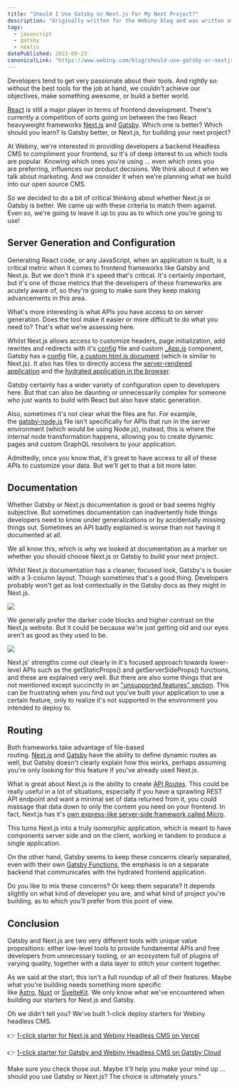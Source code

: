 ```yaml
---
title: "Should I Use Gatsby or Next.js For My Next Project?"
description: "Originally written for the Webiny blog and was written at a time when Gatsby was experiencing a bit of a resurgence. By writing it, I was hoping to tap into this renewed interest and provide value by highlighting the differences and advantages to each tool."
tags: 
  - javascript
  - gatsby
  - nextjs
datePublished: 2022-09-23
canonicalLink: "https://www.webiny.com/blog/should-use-gatsby-or-nextjs/"
---
```


Developers tend to get very passionate about their tools. And rightly so: without the best tools for the job at hand, we couldn't achieve our objectives, make something awesome, or build a better world.

[React](https://reactjs.org/) is still a major player in terms of frontend development. There's currently a competition of sorts going on between the two React heavyweight frameworks [Next.js](https://nextjs.org/) and [Gatsby](https://www.gatsbyjs.com/). Which one is better? Which should you learn? Is Gatsby better, or Next.js, for building your next project?

At Webiny, we're interested in providing developers a backend Headless CMS to compliment your frontend, so it's of deep interest to us which tools are popular. Knowing which ones you're using ... even which ones you are preferring, influences our product decisions. We think about it when we talk about marketing. And we consider it when we're planning what we build into our open source CMS.

So we decided to do a bit of critical thinking about whether Next.js or Gatsby is better. We came up with these criteria to match them against. Even so, we're going to leave it up to you as to which one you're going to use!

## Server Generation and Configuration

Generating React code, or any JavaScript, when an application is built, is a critical metric when it comes to frontend frameworks like Gatsby and Next.js. But we don't think it's speed that's critical. It's certainly important, but it's one of those metrics that the developers of these frameworks are acutely aware of, so they're going to make sure they keep making advancements in this area.

What's more interesting is what APIs you have access to on server generation. Does the tool make it easier or more difficult to do what you need to? That's what we're assessing here.

Whilst Next.js allows access to customize headers, page initialization, add rewrites and redirects with it's [config](https://nextjs.org/docs/api-reference/next.config.js/introduction) file and custom [\_App.js](https://nextjs.org/docs/advanced-features/custom-app) component, Gatsby has a [config](https://www.gatsbyjs.com/docs/reference/config-files/gatsby-config/) file, [a custom html.js document](https://www.gatsbyjs.com/docs/custom-html/) (which is similar to Next.js). It also has files to directly access the [server-rendered application](https://www.gatsbyjs.com/docs/recipes/pages-layouts/#project-structure) and the [hydrated application in the browser](https://www.gatsbyjs.com/docs/reference/config-files/gatsby-browser/).

Gatsby certainly has a wider variety of configuration open to developers here. But that can also be daunting or unnecessarily complex for someone who just wants to build with React but also have static generation.

Also, sometimes it's not clear what the files are for. For example, the [gatsby-node.js](https://www.gatsbyjs.com/docs/reference/config-files/gatsby-node/) file isn't specifically for APIs that run in the server environment (which would be using Node.js), instead, this is where the internal node transformation happens, allowing you to create dynamic pages and custom GraphQL resolvers to your application.

Admittedly, once you know that, it's great to have access to all of these APIs to customize your data. But we'll get to that a bit more later.

## Documentation

Whether Gatsby or Next.js documentation is good or bad seems highly subjective. But sometimes documentation can inadvertently hide things developers need to know under generalizations or by accidentally missing things out. Sometimes an API badly explained is worse than not having it documented at all.

We all know this, which is why we looked at documentation as a marker on whether you should choose Next.js or Gatsby to build your next project.

Whilst Next.js documentation has a cleaner, focused look, Gatsby's is busier with a 3-column layout. Though sometimes that's a good thing. Developers probably won't get as lost contextually in the Gatsby docs as they might in Next.js.

![](https://d13mv7x44wu31f.cloudfront.net/files/8lawfhqlz-gatsby-docs-site.png)

We generally prefer the darker code blocks and higher contrast on the Next.js website. But it could be because we're just getting old and our eyes aren't as good as they used to be.

![](https://d13mv7x44wu31f.cloudfront.net/files/8lawfhtvw-nextjs-docs-site.png)

Next.js' strengths come out clearly in it's focused approach towards lower-level APIs such as the getStaticProps() and getServerSideProps() functions, and these are explained very well. But there are also some things that are not mentioned except succinctly in an ["unsupported features" section](https://nextjs.org/docs/advanced-features/static-html-export#unsupported-features). This can be frustrating when you find out you've built your application to use a certain feature, only to realize it's not supported in the environment you intended to deploy to.

## Routing

Both frameworks take advantage of file-based routing. [Next.js](https://nextjs.org/docs/routing/dynamic-routes) and [Gatsby](https://www.gatsbyjs.com/docs/how-to/routing/creating-routes/#dynamic-and-authenticated-routing) have the ability to define dynamic routes as well, but Gatsby doesn't clearly explain how this works, perhaps assuming you're only looking for this feature if you've already used Next.js.

What is great about Next.js is the ability to create [API Routes](https://nextjs.org/docs/api-routes/introduction). This could be really useful in a lot of situations, especially if you have a sprawling REST API endpoint and want a minimal set of data returned from it, you could massage that data down to only the content you need on your frontend. In fact, Next.js has it's [own express-like server-side framework called Micro](https://github.com/vercel/micro).

This turns Next.js into a truly isomorphic application, which is meant to have components server side and on the client, working in tandem to produce a single application.

On the other hand, Gatsby seems to keep these concerns clearly separated, even with their own [Gatsby Functions](https://www.gatsbyjs.com/products/cloud/functions), the emphasis is on a separate backend that communicates with the hydrated frontend application.

Do you like to mix these concerns? Or keep them separate? It depends slightly on what kind of developer you are, and what kind of project you're building, as to which you'll prefer from this point of view.

## Conclusion

Gatsby and Next.js are two very different tools with unique value propositions: either low-level tools to provide fundamental APIs and free developers from unnecessary tooling, or an ecosystem full of plugins of varying quality, together with a data layer to stitch your content together.

As we said at the start, this isn't a full roundup of all of their features. Maybe what you're building needs something more specific like [Astro](https://astro.build/), [Nuxt](https://nuxtjs.org/) or [SvelteKit](https://kit.svelte.dev/). We only know what we've encountered when building our starters for Next.js and Gatsby.

Oh we didn't tell you? We've built 1-click deploy starters for Webiny headless CMS.

👉 [1-click starter for Next.js and Webiny Headless CMS on Vercel](https://github.com/webiny/nextjs-starter-webiny)

👉 [1-click starter for Gatsby and Webiny Headless CMS on Gatsby Cloud](https://www.gatsbyjs.com/dashboard/deploynow?url=https://github.com/webiny/gatsby-starter-webiny)

Make sure you check those out. Maybe it'll help you make your mind up ... should you use Gatsby or Next.js? The choice is ultimately yours."